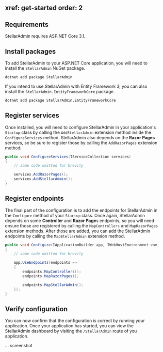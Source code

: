 xref: get-started
order: 2
---

## Requirements

StellarAdmin requires ASP.NET Core 3.1.

## Install packages

To add StellarAdmin to your ASP.NET Core application, you will need to install the `StellarAdmin` NuGet package.

```bash
dotnet add package StellarAdmin
```

If you intend to use StellarAdmin with Entity Framework 3, you can also install the `StellarAdmin.EntityFrameworkCore` package.

```bash
dotnet add package StellarAdmin.EntityFrameworkCore
```

## Register services

Once installed, you will need to configure StellarAdmin in your application's `Startup` class by calling the `AddStellarAdmin` extension method inside the `ConfigureServices` method. StellarAdmin also depends on the **Razor Pages** services, so be sure to register those by calling the `AddRazorPages` extension method.

```cs
public void ConfigureServices(IServiceCollection services)
{
    // some code omitted for brevity

    services.AddRazorPages();
    services.AddStellarAdmin();
}
```

## Register endpoints

The final part of the configuration is to add the endpoints for StellarAdmin in the `Configure` method of your `Startup` class. Once again, StellarAdmin depends on some **Controller** and **Razor Page**s endpoints, so you will need ensure those are registered by calling the `MapControllers` and `MapRazorPages` extension methods. After those are added, you can add the StellarAdmin endpoints by calling the `MapStellarAdmin` extension method.

```cs
public void Configure(IApplicationBuilder app, IWebHostEnvironment env)
{
    // some code omitted for brevity

    app.UseEndpoints(endpoints =>
    {
        endpoints.MapControllers();
        endpoints.MapRazorPages();

        endpoints.MapStellarAdmin();
    });
}
```

## Verify configuration

You can now confirm that the configuration is correct by running your application. Once your application has started, you can view the StellarAdmin dashboard by visiting the `/StellarAdmin` route of you application.

... screenshot
